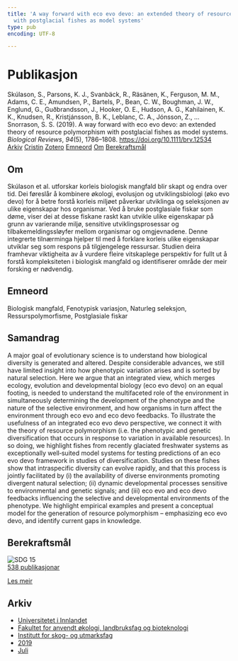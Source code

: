 ```yaml
---
title: 'A way forward with eco evo devo: an extended theory of resource polymorphism
  with postglacial fishes as model systems'
type: pub
encoding: UTF-8

---
```

<h1>Publikasjon</h1>
<article id="csl-bib-container-7CXHT8NY" class="csl-bib-container">
  <div class="csl-bib-body"> <div class="csl-entry">Skúlason, S., Parsons, K. J., Svanbäck, R., Räsänen, K., Ferguson, M. M., Adams, C. E., Amundsen, P., Bartels, P., Bean, C. W., Boughman, J. W., Englund, G., Guðbrandsson, J., Hooker, O. E., Hudson, A. G., Kahilainen, K. K., Knudsen, R., Kristjánsson, B. K., Leblanc, C. A., Jónsson, Z., … Snorrason, S. S. (2019). A way forward with eco evo devo: an extended theory of resource polymorphism with postglacial fishes as model systems. <i>Biological Reviews</i>, <i>94</i>(5), 1786–1808. <a href="https://doi.org/10.1111/brv.12534">https://doi.org/10.1111/brv.12534</a></div> </div>
  <div class="csl-bib-buttons">
    <a href="#taxonomy-article-7CXHT8NY" alt="archive" class="csl-bib-button">Arkiv</a>
    <a href="https://app.cristin.no/results/show.jsf?id=1712040" alt="Cristin" class="csl-bib-button">Cristin</a>
    <a href="http://zotero.org/groups/5881554/items/7CXHT8NY" alt="Zotero" class="csl-bib-button">Zotero</a>
    <a href="#keywords-article-7CXHT8NY" alt="keywords" class="csl-bib-button">Emneord</a>
    <a href="#about-article-7CXHT8NY" alt="about_pub" class="csl-bib-button">Om</a>
    <a href="#sdg-article-7CXHT8NY" alt="sdg" class="csl-bib-button">Berekraftsmål</a>
  </div>
  <div id="csl-bib-meta-container-7CXHT8NY"></div>
</article>
<div id="csl-bib-meta-7CXHT8NY" class="csl-bib-meta">
  <article id="about-article-7CXHT8NY" class="about_pub-article">
    <h1>Om</h1>
    Skúlason et al. utforskar korleis biologisk mangfald blir skapt og endra over tid. Dei føreslår å kombinere økologi, evolusjon og utviklingsbiologi (øko evo devo) for å betre forstå korleis miljøet påverkar utviklinga og seleksjonen av ulike eigenskapar hos organismar. Ved å bruke postglasiale fiskar som døme, viser dei at desse fiskane raskt kan utvikle ulike eigenskapar på grunn av varierande miljø, sensitive utviklingsprosessar og tilbakemeldingssløyfer mellom organismar og omgjevnadene. Denne integrerte tilnærminga hjelper til med å forklare korleis ulike eigenskapar utviklar seg som respons på tilgjengelege ressursar. Studien deira framhevar viktigheita av å vurdere fleire vitskaplege perspektiv for fullt ut å forstå kompleksiteten i biologisk mangfald og identifiserer område der meir forsking er nødvendig.
  </article>
  <article id="keywords-article-7CXHT8NY" class="keywords-article">
    <h1>Emneord</h1>
    Biologisk mangfald, Fenotypisk variasjon, Naturleg seleksjon, Ressurspolymorfisme, Postglasiale fiskar
  </article>
  <article id="abstract-article-7CXHT8NY" class="abstract-article">
    <h1>Samandrag</h1>
    A major goal of evolutionary science is to understand how biological diversity is generated and altered. Despite considerable advances, we still have limited insight into how phenotypic variation arises and is sorted by natural selection. Here we argue that an integrated view, which merges ecology, evolution and developmental biology (eco evo devo) on an equal footing, is needed to understand the multifaceted role of the environment in simultaneously determining the development of the phenotype and the nature of the selective environment, and how organisms in turn affect the environment through eco evo and eco devo feedbacks. To illustrate the usefulness of an integrated eco evo devo perspective, we connect it with the theory of resource polymorphism (i.e. the phenotypic and genetic diversification that occurs in response to variation in available resources). In so doing, we highlight fishes from recently glaciated freshwater systems as exceptionally well‐suited model systems for testing predictions of an eco evo devo framework in studies of diversification. Studies on these fishes show that intraspecific diversity can evolve rapidly, and that this process is jointly facilitated by (i) the availability of diverse environments promoting divergent natural selection; (ii) dynamic developmental processes sensitive to environmental and genetic signals; and (iii) eco evo and eco devo feedbacks influencing the selective and developmental environments of the phenotype. We highlight empirical examples and present a conceptual model for the generation of resource polymorphism – emphasizing eco evo devo, and identify current gaps in knowledge.
  </article>
  <article id="sdg-article-7CXHT8NY" class="sdg-article">
    <h1>Berekraftsmål</h1>
    <div class="sdg-container"><div id="sdg15" class="sdg">
        <img src="{{< params subfolder >}}images/sdg/sdg15_nn.png" class="image" alt="SDG 15">
        <div class="sdg-overlay">
          <a href="/nn/archive/?key=?sdg=15#archive" class="sdg-publication-count"><span>538</span> publikasjonar</a>
          <p><a href="https://fn.no/om-fn/fns-baerekraftsmaal/livet-paa-land?lang=nno-NO" class="sdg-read-more">Les meir</a></p>
        </div>
      </div></div>
  </article>
  <article id="taxonomy-article-7CXHT8NY" class="taxonomy-article">
    <h1>Arkiv</h1>
    <ul>
      <li>
        <a href="/nn/archive/?key=3DCRN523">Universitetet i Innlandet</a>
      </li>
      <li>
        <a href="/nn/archive/?key=T77LXH6D">Fakultet for anvendt økologi, landbruksfag og bioteknologi</a>
      </li>
      <li>
        <a href="/nn/archive/?key=7TRARPE3">Institutt for skog- og utmarksfag</a>
      </li>
      <li>
        <a href="/nn/archive/?key=MXEW8QDW">2019</a>
      </li>
      <li>
        <a href="/nn/archive/?key=8SI7AGZC">Juli</a>
      </li>
    </ul>
  </article>
</div>
